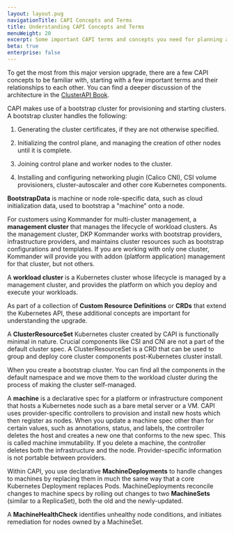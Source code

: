 ```yaml
---
layout: layout.pug
navigationTitle: CAPI Concepts and Terms
title: Understanding CAPI Concepts and Terms
menuWeight: 20
excerpt: Some important CAPI terms and concepts you need for planning and preparing for your major version upgrade
beta: true
enterprise: false
---
```


To get the most from this major version upgrade, there are a few CAPI concepts to be familiar with, starting with a few important terms and their relationships to each other. You can find a deeper discussion of the architecture in the [ClusterAPI Book](https://cluster-api.sigs.k8s.io/user/concepts.html).

CAPI makes use of a bootstrap cluster for provisioning and starting clusters. A bootstrap cluster handles the following:

1.  Generating the cluster certificates, if they are not otherwise specified.

1.  Initializing the control plane, and managing the creation of other nodes until it is complete.

1.  Joining control plane and worker nodes to the cluster.

1.  Installing and configuring networking plugin (Calico CNI), CSI volume provisioners, cluster-autoscaler and other core Kubernetes components.

**BootstrapData** is machine or node role-specific data, such as cloud initialization data, used to bootstrap a "machine" onto a node.

For customers using Kommander for multi-cluster management, a **management cluster** that manages the lifecycle of workload clusters. As the management cluster, DKP Kommander works with bootstrap providers, infrastructure providers, and maintains cluster resources such as bootstrap configurations and templates. If you are working with only one cluster, Kommander will provide you with addon (platform application) management for that cluster, but not others.

A **workload cluster** is a Kubernetes cluster whose lifecycle is managed by a management cluster, and provides the platform on which you deploy and execute your workloads.

As part of a collection of **Custom Resource Definitions** or **CRDs** that extend the Kubernetes API, these additional concepts are important for understanding the upgrade.

A **ClusterResourceSet** Kubernetes cluster created by CAPI is functionally minimal in nature. Crucial components like CSI and CNI are not a part of the default cluster spec. A ClusterResourceSet is a CRD that can be used to group and deploy core cluster components post-Kubernetes cluster install.

When you create a bootstrap cluster. You can find all the components in the default namespace and we move them to the workload cluster during the process of making the cluster self-managed.

A **machine** is a declarative spec for a platform or infrastructure component that hosts a Kubernetes node such as a bare metal server or a VM. CAPI uses provider-specific controllers to provision and install new hosts which then register as nodes. When you update a machine spec other than for certain values, such as annotations, status, and labels, the controller deletes the host and creates a new one that conforms to the new spec. This is called machine immutability. If you delete a machine, the controller deletes both the infrastructure and the node. Provider-specific information is not portable between providers.

Within CAPI, you use declarative **MachineDeployments** to handle changes to machines by replacing them in much the same way that a core Kubernetes Deployment replaces Pods. MachineDeployments reconcile changes to machine specs by rolling out changes to two **MachineSets** (similar to a ReplicaSet), both the old and the newly-updated.

A **MachineHealthCheck** identifies unhealthy node conditions, and initiates remediation for nodes owned by a MachineSet.

